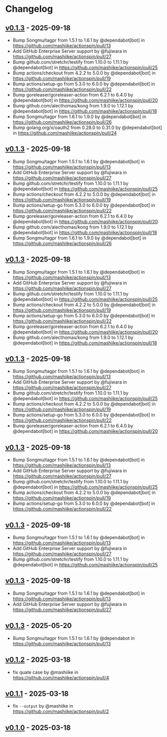 # Changelog

## [v0.1.3](https://github.com/mashiike/actionspin/compare/v0.1.2...v0.1.3) - 2025-09-18
- Bump Songmu/tagpr from 1.5.1 to 1.6.1 by @dependabot[bot] in https://github.com/mashiike/actionspin/pull/13
- Add GitHub Enterprise Server support by @fujiwara in https://github.com/mashiike/actionspin/pull/27
- Bump github.com/stretchr/testify from 1.10.0 to 1.11.1 by @dependabot[bot] in https://github.com/mashiike/actionspin/pull/25
- Bump actions/checkout from 4.2.2 to 5.0.0 by @dependabot[bot] in https://github.com/mashiike/actionspin/pull/19
- Bump actions/setup-go from 5.3.0 to 6.0.0 by @dependabot[bot] in https://github.com/mashiike/actionspin/pull/22
- Bump goreleaser/goreleaser-action from 6.2.1 to 6.4.0 by @dependabot[bot] in https://github.com/mashiike/actionspin/pull/20
- Bump github.com/alecthomas/kong from 1.9.0 to 1.12.1 by @dependabot[bot] in https://github.com/mashiike/actionspin/pull/18
- Bump Songmu/tagpr from 1.6.1 to 1.9.0 by @dependabot[bot] in https://github.com/mashiike/actionspin/pull/26
- Bump golang.org/x/oauth2 from 0.28.0 to 0.31.0 by @dependabot[bot] in https://github.com/mashiike/actionspin/pull/24

## [v0.1.3](https://github.com/mashiike/actionspin/compare/v0.1.2...v0.1.3) - 2025-09-18
- Bump Songmu/tagpr from 1.5.1 to 1.6.1 by @dependabot[bot] in https://github.com/mashiike/actionspin/pull/13
- Add GitHub Enterprise Server support by @fujiwara in https://github.com/mashiike/actionspin/pull/27
- Bump github.com/stretchr/testify from 1.10.0 to 1.11.1 by @dependabot[bot] in https://github.com/mashiike/actionspin/pull/25
- Bump actions/checkout from 4.2.2 to 5.0.0 by @dependabot[bot] in https://github.com/mashiike/actionspin/pull/19
- Bump actions/setup-go from 5.3.0 to 6.0.0 by @dependabot[bot] in https://github.com/mashiike/actionspin/pull/22
- Bump goreleaser/goreleaser-action from 6.2.1 to 6.4.0 by @dependabot[bot] in https://github.com/mashiike/actionspin/pull/20
- Bump github.com/alecthomas/kong from 1.9.0 to 1.12.1 by @dependabot[bot] in https://github.com/mashiike/actionspin/pull/18
- Bump Songmu/tagpr from 1.6.1 to 1.9.0 by @dependabot[bot] in https://github.com/mashiike/actionspin/pull/26

## [v0.1.3](https://github.com/mashiike/actionspin/compare/v0.1.2...v0.1.3) - 2025-09-18
- Bump Songmu/tagpr from 1.5.1 to 1.6.1 by @dependabot[bot] in https://github.com/mashiike/actionspin/pull/13
- Add GitHub Enterprise Server support by @fujiwara in https://github.com/mashiike/actionspin/pull/27
- Bump github.com/stretchr/testify from 1.10.0 to 1.11.1 by @dependabot[bot] in https://github.com/mashiike/actionspin/pull/25
- Bump actions/checkout from 4.2.2 to 5.0.0 by @dependabot[bot] in https://github.com/mashiike/actionspin/pull/19
- Bump actions/setup-go from 5.3.0 to 6.0.0 by @dependabot[bot] in https://github.com/mashiike/actionspin/pull/22
- Bump goreleaser/goreleaser-action from 6.2.1 to 6.4.0 by @dependabot[bot] in https://github.com/mashiike/actionspin/pull/20
- Bump github.com/alecthomas/kong from 1.9.0 to 1.12.1 by @dependabot[bot] in https://github.com/mashiike/actionspin/pull/18

## [v0.1.3](https://github.com/mashiike/actionspin/compare/v0.1.2...v0.1.3) - 2025-09-18
- Bump Songmu/tagpr from 1.5.1 to 1.6.1 by @dependabot[bot] in https://github.com/mashiike/actionspin/pull/13
- Add GitHub Enterprise Server support by @fujiwara in https://github.com/mashiike/actionspin/pull/27
- Bump github.com/stretchr/testify from 1.10.0 to 1.11.1 by @dependabot[bot] in https://github.com/mashiike/actionspin/pull/25
- Bump actions/checkout from 4.2.2 to 5.0.0 by @dependabot[bot] in https://github.com/mashiike/actionspin/pull/19
- Bump actions/setup-go from 5.3.0 to 6.0.0 by @dependabot[bot] in https://github.com/mashiike/actionspin/pull/22
- Bump goreleaser/goreleaser-action from 6.2.1 to 6.4.0 by @dependabot[bot] in https://github.com/mashiike/actionspin/pull/20

## [v0.1.3](https://github.com/mashiike/actionspin/compare/v0.1.2...v0.1.3) - 2025-09-18
- Bump Songmu/tagpr from 1.5.1 to 1.6.1 by @dependabot[bot] in https://github.com/mashiike/actionspin/pull/13
- Add GitHub Enterprise Server support by @fujiwara in https://github.com/mashiike/actionspin/pull/27
- Bump github.com/stretchr/testify from 1.10.0 to 1.11.1 by @dependabot[bot] in https://github.com/mashiike/actionspin/pull/25
- Bump actions/checkout from 4.2.2 to 5.0.0 by @dependabot[bot] in https://github.com/mashiike/actionspin/pull/19
- Bump actions/setup-go from 5.3.0 to 6.0.0 by @dependabot[bot] in https://github.com/mashiike/actionspin/pull/22

## [v0.1.3](https://github.com/mashiike/actionspin/compare/v0.1.2...v0.1.3) - 2025-09-18
- Bump Songmu/tagpr from 1.5.1 to 1.6.1 by @dependabot[bot] in https://github.com/mashiike/actionspin/pull/13
- Add GitHub Enterprise Server support by @fujiwara in https://github.com/mashiike/actionspin/pull/27
- Bump github.com/stretchr/testify from 1.10.0 to 1.11.1 by @dependabot[bot] in https://github.com/mashiike/actionspin/pull/25

## [v0.1.3](https://github.com/mashiike/actionspin/compare/v0.1.2...v0.1.3) - 2025-09-18
- Bump Songmu/tagpr from 1.5.1 to 1.6.1 by @dependabot[bot] in https://github.com/mashiike/actionspin/pull/13
- Add GitHub Enterprise Server support by @fujiwara in https://github.com/mashiike/actionspin/pull/27

## [v0.1.3](https://github.com/mashiike/actionspin/compare/v0.1.2...v0.1.3) - 2025-05-20
- Bump Songmu/tagpr from 1.5.1 to 1.6.1 by @dependabot in https://github.com/mashiike/actionspin/pull/13

## [v0.1.2](https://github.com/mashiike/actionspin/compare/v0.1.1...v0.1.2) - 2025-03-18
- fix quate case by @mashiike in https://github.com/mashiike/actionspin/pull/4

## [v0.1.1](https://github.com/mashiike/actionspin/compare/v0.1.0...v0.1.1) - 2025-03-18
- fix `--output` by @mashiike in https://github.com/mashiike/actionspin/pull/2

## [v0.1.0](https://github.com/mashiike/actionspin/commits/v0.1.0) - 2025-03-18
